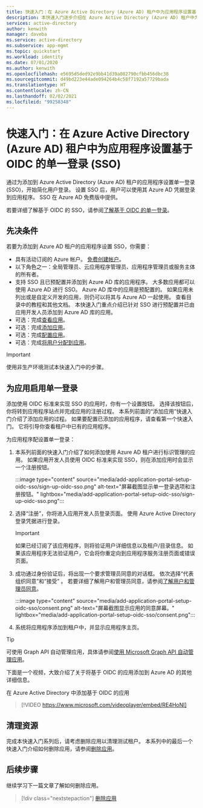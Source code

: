 ```yaml
---
title: 快速入门：在 Azure Active Directory (Azure AD) 租户中为应用程序设置基于 OIDC 的单一登录 (SSO)
description: 本快速入门逐步介绍在 Azure Active Directory (Azure AD) 租户中为应用程序设置基于 OIDC 的单一登录 (SSO) 的过程。
services: active-directory
author: kenwith
manager: daveba
ms.service: active-directory
ms.subservice: app-mgmt
ms.topic: quickstart
ms.workload: identity
ms.date: 07/01/2020
ms.author: kenwith
ms.openlocfilehash: e5695d5ded92e9bb41d39a082790cfbb456dbc38
ms.sourcegitcommit: d49bd223e44ade094264b4c58f7192a57729bada
ms.translationtype: HT
ms.contentlocale: zh-CN
ms.lasthandoff: 02/02/2021
ms.locfileid: "99258348"
---
```

# <a name="quickstart-set-up-oidc-based-single-sign-on-sso-for-an-application-in-your-azure-active-directory-azure-ad-tenant"></a>快速入门：在 Azure Active Directory (Azure AD) 租户中为应用程序设置基于 OIDC 的单一登录 (SSO)

通过为添加到 Azure Active Directory (Azure AD) 租户的应用程序设置单一登录 (SSO)，开始简化用户登录。 设置 SSO 后，用户可以使用其 Azure AD 凭据登录到应用程序。 SSO 在 Azure AD 免费版中提供。

若要详细了解基于 OIDC 的 SSO，请参阅[了解基于 OIDC 的单一登录](configure-oidc-single-sign-on.md)。

## <a name="prerequisites"></a>先决条件

若要为添加到 Azure AD 租户的应用程序设置 SSO，你需要：

- 具有活动订阅的 Azure 帐户。 [免费创建帐户](https://azure.microsoft.com/free/?WT.mc_id=A261C142F)。
- 以下角色之一：全局管理员、云应用程序管理员、应用程序管理员或服务主体的所有者。
- 支持 SSO 且已预配置并添加到 Azure AD 库的应用程序。 大多数应用都可以使用 Azure AD 进行 SSO。 Azure AD 库中的应用是预配置的。 如果应用未列出或是自定义开发的应用，则仍可以将其与 Azure AD 一起使用。 查看目录中的教程和其他文档。 本快速入门重点介绍已针对 SSO 进行预配置并已由应用开发人员添加到 Azure AD 库的应用。
- 可选：完成[查看应用](view-applications-portal.md)。
- 可选：完成[添加应用](add-application-portal.md)。
- 可选：完成[配置应用](add-application-portal-configure.md)。
- 可选：完成[将用户分配到应用](add-application-portal-assign-users.md)。

>[!IMPORTANT]
>使用非生产环境测试本快速入门中的步骤。

## <a name="enable-single-sign-on-for-an-app"></a>为应用启用单一登录

添加使用 OIDC 标准来实现 SSO 的应用时，你有一个设置按钮。 选择该按钮后，你将转到应用程序站点并完成应用的注册过程。 本系列前面的“添加应用”快速入门介绍了添加应用的过程。 如果要配置已添加的应用程序，请查看第一个快速入门。 它将引导你查看租户中已有的应用程序。 

为应用程序配设置单一登录：

1. 本系列前面的快速入门介绍了如何添加使用 Azure AD 租户进行标识管理的应用。 如果应用开发人员使用 OIDC 标准来实现 SSO，则在添加应用时会显示一个注册按钮。 

    :::image type="content" source="media/add-application-portal-setup-oidc-sso/sign-up-oidc-sso.png" alt-text="屏幕截图显示单一登录选项和注册按钮。" lightbox="media/add-application-portal-setup-oidc-sso/sign-up-oidc-sso.png":::


2. 选择“注册”，你将进入应用开发人员登录页面。 使用 Azure Active Directory 登录凭据进行登录。 

   > [!IMPORTANT]
    > 如果已经订阅了该应用程序，则将验证用户详细信息以及租户/目录信息。 如果该应用程序无法验证用户，它会将你重定向到应用程序服务注册页面或错误页面。

3. 成功通过身份验证后，将出现一个要求管理员同意的对话框。 依次选择“代表组织同意”和“接受” 。 若要详细了解用户和管理员同意，请参阅[了解用户和管理员同意](../develop/howto-convert-app-to-be-multi-tenant.md#understand-user-and-admin-consent)。

    :::image type="content" source="media/add-application-portal-setup-oidc-sso/consent.png" alt-text="屏幕截图显示应用的同意屏幕。" lightbox="media/add-application-portal-setup-oidc-sso/consent.png":::

4. 系统将应用程序添加到租户中，并显示应用程序主页。


> [!TIP]
> 可使用 Graph API 自动管理应用，具体请参阅[使用 Microsoft Graph API 自动管理应用](/graph/application-saml-sso-configure-api)。

下面是一个视频，大致介绍了关于将基于 OIDC 的应用添加到 Azure AD 的其他详细信息。

在 Azure Active Directory 中添加基于 OIDC 的应用

> [!VIDEO https://www.microsoft.com/videoplayer/embed/RE4HoNI]

## <a name="clean-up-resources"></a>清理资源

完成本快速入门系列后，请考虑删除应用以清理测试租户。 本系列中的最后一个快速入门介绍如何删除应用，请参阅[删除应用](delete-application-portal.md)。

## <a name="next-steps"></a>后续步骤

继续学习下一篇文章了解如何删除应用。
> [!div class="nextstepaction"]
> [删除应用](delete-application-portal.md)
